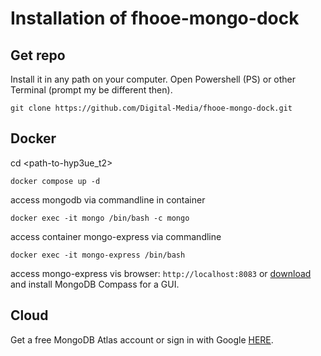 # Installation of fhooe-mongo-dock

## Get repo

Install it in any path on your computer.
Open Powershell (PS) or other Terminal (prompt my be different then).

```shell
git clone https://github.com/Digital-Media/fhooe-mongo-dock.git
```

## Docker

cd <path-to-hyp3ue_t2>
```
docker compose up -d
```
access mongodb via commandline in container
```
docker exec -it mongo /bin/bash -c mongo
```
access container mongo-express via commandline
```
docker exec -it mongo-express /bin/bash
```
access mongo-express vis browser: `http://localhost:8083`
or [download](https://www.mongodb.com/try/download/compass) and install MongoDB Compass for a GUI. 

## Cloud

Get a free MongoDB Atlas account or sign in with Google [HERE](https://www.mongodb.com/cloud/atlas/register).

